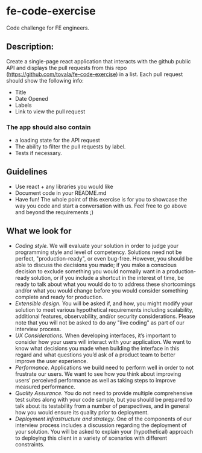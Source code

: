 # fe-code-exercise
Code challenge for FE engineers.

## Description:
Create a single-page react application that interacts with the github public API and displays the pull requests from this repo (https://github.com/tovala/fe-code-exercise) in a list. Each pull request should show the following info:

- Title
- Date Opened
- Labels
- Link to view the pull request

### The app should also contain
- a loading state for the API request
- The ability to filter the pull requests by label.
- Tests if necessary.

## Guidelines
- Use react + any libraries you would like
- Document code in your README.md
- Have fun! The whole point of this exercise is for you to showcase the way you code and start a conversation with us. Feel free to go above and beyond the requirements ;) 

## What we look for
- *Coding style.* We will evaluate your solution in order to judge your programming style and level of competency. Solutions need not be perfect, "production-ready", or even bug-free. However, you should be able to discuss the decisions you made; if you make a conscious decision to exclude something you would normally want in a production-ready solution, or if you include a shortcut in the interest of time, be ready to talk about what you would do to to address these shortcomings and/or what you would change before you would consider something complete and ready for production.
- *Extensible design.* You will be asked if, and how, you might modify your solution to meet various hypothetical requirements including scalability, additional features, observability, and/or security considerations. Please note that you will not be asked to do any "live coding" as part of our interview process.
- *UX Considerations.* When developing interfaces, it’s important to consider how your users will interact with your application. We want to know what decisions you made when building the interface in this regard and what questions you’d ask of a product team to better improve the user experience.
- *Performance.* Applications we build need to perform well in order to not frustrate our users. We want to see how you think about improving users’ perceived performance as well as taking steps to improve measured performance.
- *Quality Assurance.* You do not need to provide multiple comprehensive test suites along with your code sample, but you should be prepared to talk about its testability from a number of perspectives, and in general how you would ensure its quality prior to deployment.
- *Deployment infrastructure and strategy.* One of the components of our interview process includes a discussion regarding the deployment of your solution. You will be asked to explain your (hypothetical) approach to deploying this client in a variety of scenarios with different constraints.
